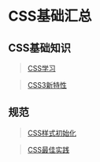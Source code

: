# CSS基础汇总

## CSS基础知识

> [CSS学习](知识笔记/大前端/基础/HTML+CSS/CSS/CSS基础/CSS学习.md)

> [CSS3新特性](知识笔记/大前端/基础/HTML+CSS/CSS/CSS3/CSS3新特性.md)

## 规范

> [CSS样式初始化](知识笔记/大前端/基础/HTML+CSS/CSS/CSS基础/CSS样式初始化.md)

> [CSS最佳实践](知识笔记/大前端/基础/HTML+CSS/CSS/CSS基础/CSS最佳实践.md)
